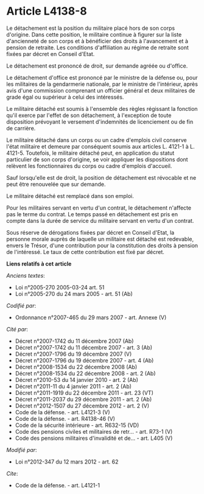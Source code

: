 # Article L4138-8

Le détachement est la position du militaire placé hors de son corps d'origine. Dans cette position, le militaire continue à
figurer sur la liste d'ancienneté de son corps et à bénéficier des droits à l'avancement et à pension de retraite. Les
conditions d'affiliation au régime de retraite sont fixées par décret en Conseil d'Etat. 

Le détachement est prononcé de droit, sur demande agréée ou d'office. 

Le détachement d'office est prononcé par le ministre de la défense ou, pour les militaires de la gendarmerie nationale, par
le ministre de l'intérieur, après avis d'une commission comprenant un officier général et deux militaires de grade égal ou
supérieur à celui des intéressés. 

Le militaire détaché est soumis à l'ensemble des règles régissant la fonction qu'il exerce par l'effet de son détachement, à
l'exception de toute disposition prévoyant le versement d'indemnités de licenciement ou de fin de carrière. 

Le militaire détaché dans un corps ou un cadre d'emplois civil conserve l'état militaire et demeure par conséquent soumis aux
articles L. 4121-1 à L. 4121-5. Toutefois, le militaire détaché peut, en application du statut particulier de son corps
d'origine, se voir appliquer les dispositions dont relèvent les fonctionnaires du corps ou cadre d'emplois d'accueil. 

Sauf lorsqu'elle est de droit, la position de détachement est révocable et ne peut être renouvelée que sur demande. 

Le militaire détaché est remplacé dans son emploi. 

Pour les militaires servant en vertu d'un contrat, le détachement n'affecte pas le terme du contrat. Le temps passé en
détachement est pris en compte dans la durée de service du militaire servant en vertu d'un contrat. 

Sous réserve de dérogations fixées par décret en Conseil d'Etat, la personne morale auprès de laquelle un militaire est
détaché est redevable, envers le Trésor, d'une contribution pour la constitution des droits à pension de l'intéressé. Le taux
de cette contribution est fixé par décret.

**Liens relatifs à cet article**

_Anciens textes_:

  - Loi n°2005-270 2005-03-24 art. 51
  - Loi n°2005-270 du 24 mars 2005 - art. 51 (Ab)

_Codifié par_:

  - Ordonnance n°2007-465 du 29 mars 2007 - art. Annexe (V)

_Cité par_:

  - Décret n°2007-1742 du 11 décembre 2007 (Ab)
  - Décret n°2007-1742 du 11 décembre 2007 - art. 3 (Ab)
  - Décret n°2007-1796 du 19 décembre 2007 (V)
  - Décret n°2007-1796 du 19 décembre 2007 - art. 4 (Ab)
  - Décret n°2008-1534 du 22 décembre 2008 (Ab)
  - Décret n°2008-1534 du 22 décembre 2008 - art. 2 (Ab)
  - Décret n°2010-53 du 14 janvier 2010 - art. 2 (Ab)
  - Décret n°2011-11 du 4 janvier 2011 - art. 2 (Ab)
  - Décret n°2011-1919 du 22 décembre 2011 - art. 23 (VT)
  - Décret n°2011-2037 du 29 décembre 2011 - art. 2 (Ab)
  - Décret n°2012-1507 du 27 décembre 2012 - art. 2 (V)
  - Code de la défense. - art. L4121-3 (V)
  - Code de la défense. - art. R4138-46 (V)
  - Code de la sécurité intérieure - art. R632-15 (VD)
  - Code des pensions civiles et militaires de retr... - art. R73-1 (V)
  - Code des pensions militaires d'invalidité et de... - art. L405 (V)

_Modifié par_:

  - Loi n°2012-347 du 12 mars 2012 - art. 62

_Cite_:

  - Code de la défense. - art. L4121-1
